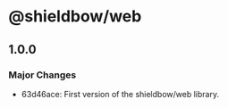 # @shieldbow/web

## 1.0.0

### Major Changes

- 63d46ace: First version of the shieldbow/web library.
